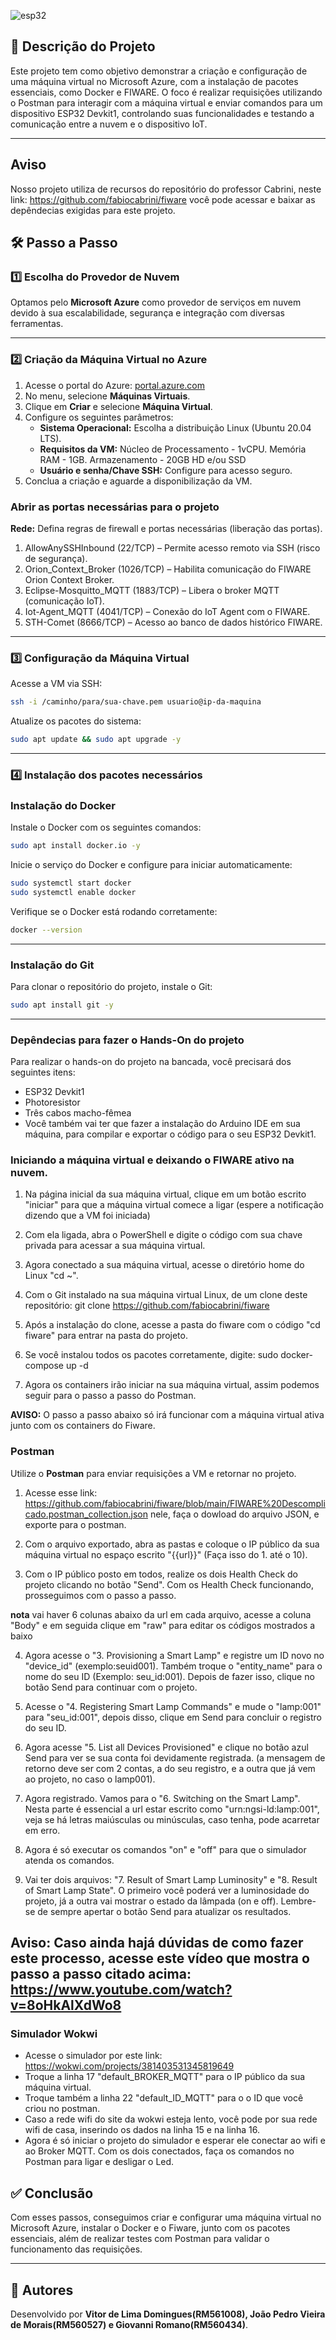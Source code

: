 ![esp32](assets/ESP32DEVKIT1.png)

## 📌 Descrição do Projeto

Este projeto tem como objetivo demonstrar a criação e configuração de uma máquina virtual no Microsoft Azure, com a instalação de pacotes essenciais, como Docker e FIWARE. O foco é realizar requisições utilizando o Postman para interagir com a máquina virtual e enviar comandos para um dispositivo ESP32 Devkit1, controlando suas funcionalidades e testando a comunicação entre a nuvem e o dispositivo IoT.

---

## Aviso

Nosso projeto utiliza de recursos do repositório do professor Cabrini, neste link: https://github.com/fabiocabrini/fiware você pode acessar e baixar as depêndecias exigidas para este projeto. 

## 🛠 Passo a Passo

### 1️⃣ Escolha do Provedor de Nuvem

Optamos pelo **Microsoft Azure** como provedor de serviços em nuvem devido à sua escalabilidade, segurança e integração com diversas ferramentas.

---

### 2️⃣ Criação da Máquina Virtual no Azure

1. Acesse o portal do Azure: [portal.azure.com](https://portal.azure.com)
2. No menu, selecione **Máquinas Virtuais**.
3. Clique em **Criar** e selecione **Máquina Virtual**.
4. Configure os seguintes parâmetros:
   - **Sistema Operacional:** Escolha a distribuição Linux (Ubuntu 20.04 LTS).
   - **Requisitos da VM:** Núcleo de Processamento - 1vCPU. Memória RAM - 1GB. Armazenamento - 20GB HD e/ou  SSD
   - **Usuário e senha/Chave SSH:** Configure para acesso seguro.   
5. Conclua a criação e aguarde a disponibilização da VM.

### Abrir as portas necessárias para o projeto

**Rede:** 
Defina regras de firewall e portas necessárias (liberação das portas).

1. AllowAnySSHInbound (22/TCP) – Permite acesso remoto via SSH (risco de segurança).
2. Orion_Context_Broker (1026/TCP) – Habilita comunicação do FIWARE Orion Context Broker.
3. Eclipse-Mosquitto_MQTT (1883/TCP) – Libera o broker MQTT (comunicação IoT).
4. Iot-Agent_MQTT (4041/TCP) – Conexão do IoT Agent com o FIWARE.
5. STH-Comet (8666/TCP) – Acesso ao banco de dados histórico FIWARE.

---

### 3️⃣ Configuração da Máquina Virtual

Acesse a VM via SSH:

```sh
ssh -i /caminho/para/sua-chave.pem usuario@ip-da-maquina
```

Atualize os pacotes do sistema:

```sh
sudo apt update && sudo apt upgrade -y
```

---

### 4️⃣ Instalação dos pacotes necessários

### Instalação do Docker

Instale o Docker com os seguintes comandos:

```sh
sudo apt install docker.io -y
```

Inicie o serviço do Docker e configure para iniciar automaticamente:

```sh
sudo systemctl start docker
sudo systemctl enable docker
```

Verifique se o Docker está rodando corretamente:

```sh
docker --version
```

---

### Instalação do Git

Para clonar o repositório do projeto, instale o Git:

```sh
sudo apt install git -y
```

---

### Depêndecias para fazer o Hands-On do projeto

Para realizar o hands-on do projeto na bancada, você precisará dos seguintes itens:

- ESP32 Devkit1
- Photoresistor
- Três cabos macho-fêmea
- Você também vai ter que fazer a instalação do Arduino IDE em sua máquina, para compilar e exportar o código para o seu ESP32 Devkit1.


### Iniciando a máquina virtual e deixando o FIWARE ativo na nuvem.

1. Na página inicial da sua máquina virtual, clique em um botão escrito "iniciar" para que a máquina virtual comece a ligar (espere a notificação dizendo que a VM foi iniciada)

2. Com ela ligada, abra o PowerShell e digite o código com sua chave privada para acessar a sua máquina virtual. 

3. Agora conectado a sua máquina virtual, acesse o diretório home do Linux "cd ~".

4. Com o Git instalado na sua máquina virtual Linux, de um clone deste repositório: git clone https://github.com/fabiocabrini/fiware

5. Após a instalação do clone, acesse a pasta do fiware com o código "cd fiware" para entrar na pasta do projeto.

6. Se você instalou todos os pacotes corretamente, digite: sudo docker-compose up -d

7. Agora os containers irão iniciar na sua máquina virtual, assim podemos seguir para o passo a passo do Postman. 

**AVISO:** O passo a passo abaixo só irá funcionar com a máquina virtual ativa junto com os containers do Fiware.


### Postman

Utilize o **Postman** para enviar requisições a VM e retornar no projeto.

1. Acesse esse link: https://github.com/fabiocabrini/fiware/blob/main/FIWARE%20Descomplicado.postman_collection.json nele, faça o dowload do arquivo JSON, e exporte para o postman.

2. Com o arquivo exportado, abra as pastas e coloque o IP público da sua máquina virtual no espaço escrito "{{url}}" (Faça isso do 1. até o 10).

3. Com o IP público posto em todos, realize os dois Health Check do projeto clicando no botão "Send". Com os Health Check funcionando, prosseguimos com o passo a passo. 


**nota** vai haver 6 colunas abaixo da url em cada arquivo, acesse a coluna "Body" e em seguida clique em "raw" para editar os códigos mostrados a baixo


4. Agora acesse o "3. Provisioning a Smart Lamp" e registre um ID novo no "device_id" (exemplo:seuid001). Também troque o "entity_name" para o nome do seu ID (Exemplo: seu_id:001). Depois de fazer isso, clique no botão Send para continuar com o projeto.

5. Acesse o "4. Registering Smart Lamp Commands" e mude o "lamp:001" para "seu_id:001", depois disso, clique em Send para concluir o registro do seu ID.

6. Agora acesse "5. List all Devices Provisioned" e clique no botão azul Send para ver se sua conta foi devidamente registrada. (a mensagem de retorno deve ser com 2 contas, a do seu registro, e a outra que já vem ao projeto, no caso o lamp001).

7. Agora registrado. Vamos para o "6. Switching on the Smart Lamp". Nesta parte é essencial a url estar escrito como "urn:ngsi-ld:lamp:001", veja se há letras maiúsculas ou minúsculas, caso tenha, pode acarretar em erro.

8. Agora é só executar os comandos "on" e "off" para que o simulador atenda os comandos.

9. Vai ter dois arquivos: "7. Result of  Smart Lamp Luminosity" e "8. Result of  Smart Lamp State". O primeiro você poderá ver a luminosidade do projeto, já a outra vai mostrar o estado da lâmpada (on e off). Lembre-se de sempre apertar o botão Send para atualizar os resultados.


**Aviso:** Caso ainda hajá dúvidas de como fazer este processo, acesse este vídeo que mostra o passo a passo citado acima: https://www.youtube.com/watch?v=8oHkAlXdWo8
---

### Simulador Wokwi

- Acesse o simulador por este link: https://wokwi.com/projects/381403531345819649
- Troque a linha 17 "default_BROKER_MQTT" para o IP público da sua máquina virtual.
- Troque também a linha 22 "default_ID_MQTT" para o o ID que você criou no postman.
- Caso a rede wifi do site da wokwi esteja lento, você pode por sua rede wifi de casa, inserindo os dados na linha 15 e na linha 16.
- Agora é só iniciar o projeto do simulador e esperar ele conectar ao wifi e ao Broker MQTT. Com os dois conectados, faça os comandos no Postman para ligar e desligar o Led. 


## ✅ Conclusão

Com esses passos, conseguimos criar e configurar uma máquina virtual no Microsoft Azure, instalar o Docker e o Fiware, junto com os pacotes essenciais, além de realizar testes com Postman para validar o funcionamento das requisições.

---

## 📌 Autores

Desenvolvido por **Vitor de Lima Domingues(RM561008), João Pedro Vieira de Morais(RM560527) e Giovanni Romano(RM560434)**.